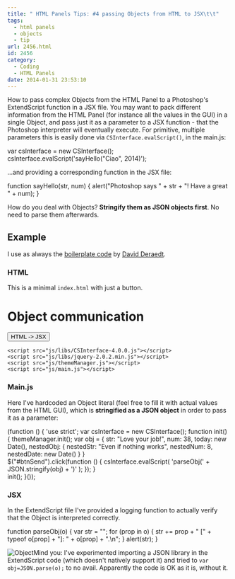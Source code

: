 ```yaml
---
title: " HTML Panels Tips: #4 passing Objects from HTML to JSX\t\t"
tags:
  - html panels
  - objects
  - tip
url: 2456.html
id: 2456
category:
  - Coding
  - HTML Panels
date: 2014-01-31 23:53:10
---
```


How to pass complex Objects from the HTML Panel to a Photoshop's ExtendScript function in a JSX file. You may want to pack different information from the HTML Panel (for instance all the values in the GUI) in a single Object, and pass just it as a parameter to a JSX function - that the Photoshop interpreter will eventually execute. For primitive, multiple parameters this is easily done via `CSInterface.evalScript()`, in the main.js:

var csInterface = new CSInterface();
csInterface.evalScript('sayHello("Ciao", 2014)');

...and providing a corresponding function in the JSX file:

function sayHello(str, num) {
   alert("Photoshop says " + str + "! Have a great " + num);
}

How do you deal with Objects? **Stringify them as JSON objects first**. No need to parse them afterwards.

Example
-------

I use as always the [boilerplate code](http://davidderaedt.github.io/ccext-website/ "CC Extensibility Helpers") by [David Deraedt](https://twitter.com/davidderaedt "David Deraedt on Twitter").

### HTML

This is a minimal `index.html` with just a button.

<!doctype html>
<html>
<head>
<meta charset="utf-8">
<link rel="stylesheet" href="css/styles.css"/>
<link id="hostStyle" rel="stylesheet" href="css/theme.css"/>
<title></title>
</head>
<body>
    <div id="content">        
        <h1>Object communication</h1>
        <button id="btnSend">HTML -> JSX</button>
    </div>

    <script src="js/libs/CSInterface-4.0.0.js"></script>
    <script src="js/libs/jquery-2.0.2.min.js"></script>
    <script src="js/themeManager.js"></script>
    <script src="js/main.js"></script>
</body>
</html>

### Main.js

Here I've hardcoded an Object literal (feel free to fill it with actual values from the HTML GUI), which is **stringified as a JSON object** in order to pass it as a parameter:

(function () {
    'use strict';
    var csInterface = new CSInterface();
    function init() {
        themeManager.init();
        var obj = {
            str: "Love your job!",
            num: 38,
            today: new Date(),
            nestedObj: {
                nestedStr: "Even if nothing works",
                nestedNum: 8,
                nestedDate: new Date()
            }
        }     
        $("#btnSend").click(function () {
            csInterface.evalScript( 'parseObj(' + JSON.stringify(obj) + ')' );
        });
    }        
    init();
}());

### JSX

In the ExtendScript file I've provided a logging function to actually verify that the Object is interpreted correctly.

function parseObj(o) {
  var str = "";
    for (prop in o) {
      str += prop + " \[" + typeof o\[prop\] + "\]: " + o\[prop\] + ".\\n";
    }
  alert(str);
}

![Object](http://localhost:8888/wp-content/uploads/2014/01/Object.png)Mind you: I've experimented importing a JSON library in the ExtendScript code (which doesn't natively support it) and tried to `var obj=JSON.parse(o);` to no avail. Apparently the code is OK as it is, without it.